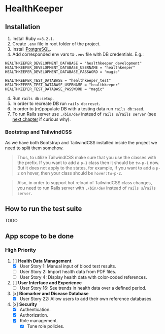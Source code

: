 # HealthKeeper

## Installation

1. Install Ruby `>=3.2.1`.
2. Create `.env` file in root folder of the project.
2. Install [PostgreSQL](https://www.postgresql.org/download/).
3. Add corresponded env vars to `.env` file with DB credentials. E.g.:
```
HEALTHKEEPER_DEVELOPMENT_DATABASE = "healthkeeper_development"
HEALTHKEEPER_DEVELOPMENT_DATABASE_USERNAME = "healthkeeper"
HEALTHKEEPER_DEVELOPMENT_DATABASE_PASSWORD = "magic"

HEALTHKEEPER_TEST_DATABASE = "healthkeeper_test"
HEALTHKEEPER_TEST_DATABASE_USERNAME = "healthkeeper"
HEALTHKEEPER_TEST_DATABASE_PASSWORD = "magic"
```
4. Run `rails db:setup`.
5. In order to recreate DB run `rails db:reset`.
7. In order to (re)populate DB with a testing data run `rails db:seed`.
8. To run Rails server use `./bin/dev` instead of `rails s`/`rails server` (see [next chapter](#bootstrap-and-tailwindCSS) if curious why).

### Bootstrap and TailwindCSS
As we have both Bootstrap and TailwindCSS installed inside the project we need to split them somehow.
> Thus, to utilize TailwindCSS make sure that you use the classes with the prefix.
If you want to add a `p-1` class then it should be `tw-p-1` now. 
But it does not apply to the states, for example, if you want to add a `p-2` on hover, then your class should be `hover:tw-p-2`.

> Also, in order to support hot reload of TailwindCSS class changes, you need to run Rails server with `./bin/dev` instead of `rails s`/`rails server`.

## How to run the test suite

TODO

## App scope to be done

### **High Priority**

1. [ ] **Health Data Management**
    - [x] User Story 1: Manual input of blood test results.
    - [ ] User Story 2: Import health data from PDF files.
    - [ ] User Story 4: Display health data with color-coded references.
2. [ ] **User Interface and Experience**
    - [ ] User Story 16: See trends in health data over a defined period.
3. [x] **Biomarker and Disease Database**
    - [x] User Story 22: Allow users to add their own reference databases.
4. [x] **Security**
    - [x] Authentication.
    - [x] Authorization.
    - [x] Role management.
      - [x] Tune role policies.
